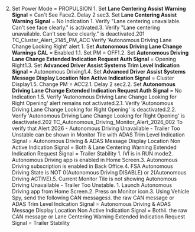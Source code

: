 2. Set Power Mode = PROPULSION 1. Set **Lane Centering Assist Warning Signal** = Can't See Face2. Delay 2 sec3. Set **Lane Centering Assist Warning Signal** = No Indication 1. Verify "Lane centering unavailable. Can't see face clearly." is activated.3. Verify "Lane centering unavailable. Can't see face clearly." is deactivated.201 TC_Cluster_Alert_2145_PM_ACC Verify 'Autonomous Driving Lane Change Looking Right' alert 1. Set **Autonomous Driving Lane Change Warnings CAL** = Enabled 1.1. Set PM = OFF1.2. Set **Autonomous Driving Lane Change Extended Indication Request Auth Signal** = Opening Right1.3. Set **Advanced Driver Assist Systems Trim Level Indication Signal** = Autonomous Driving1.4. Set **Advanced Driver Assist Systems Message Display Location Non Active Indication Signal** = Cluster Display1.5. Change PM = ACC2.1. Delay 2 sec2.2. Set **Autonomous Driving Lane Change Extended Indication Request Auth Signal** = No Indication 1.5. Verify 'Autonomous Driving Lane Change Looking for Right Opening' alert remains not activated.2.1. Verify 'Autonomous Driving Lane Change Looking for Right Opening' is deactivated.2.2. Verify 'Autonomous Driving Lane Change Looking for Right Opening' is deactivated.202 TC_Autonomous_Driving_Monitor_Alert_2026_002 To verify that Alert 2026 - Autonomous Driving Unavailable - Trailer Too Unstable can be shown in Monitor Tile with ADAS Trim Level Indication Signal = Autonomous Driving & ADAS Message Display Location Non Active Indication Signal = Both & Lane Centering Warning Extended Indication Request Signal = Trailer Stability 1. IVI is in RUN mode2. Autonomous Driving app is enabled in Home Screen.3. Autonomous Driving subscription is enabled in Back Office.4. FSA Autonomous Driving State is NOT 0(Autonomous Driving DISABLE) or 2(Autonomous Driving ACTIVE).5. Current Monitor Tile is not showing Autonomous Driving Unavailable - Trailer Too Unstable. 1. Launch Autonomous Driving app from Home Screen.2. Press on Monitor icon.3. Using Vehicle Spy, send the following CAN messages:i. the raw CAN message or ADAS Trim Level Indication Signal = Autonomous Driving & ADAS Message Display Location Non Active Indication Signal = Bothii. the raw CAN message or Lane Centering Warning Extended Indication Request Signal = Trailer Stability